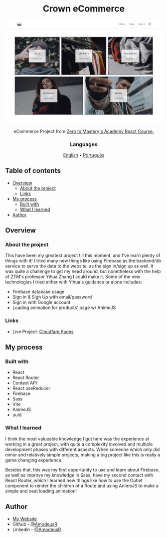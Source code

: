 <!-- markdownlint-disable MD033 -->
<h1 align="center">Crown eCommerce</h1>

<img src="./public/page-models/preview.png" alt="preview image for the project" />

<p align="center">eCommerce Project from <a href="https://zerotomastery.io/courses/learn-react/">Zero to Mastery's Academy React Course.</a></p>

<h3 align="center">Languages</h3>
<p align="center">
  <a href="#">English</a> • <a href="./lang/README.pt-br.md">Português</a>
</p>
<!-- markdownlint-enable MD033 -->

## Table of contents

- [Overview](#overview)
  - [About the project](#about-the-project)
  - [Links](#links)
- [My process](#my-process)
  - [Built with](#built-with)
  - [What I learned](#what-i-learned)
- [Author](#author)

## Overview

### About the project

This have been my greatest project till this moment, and I've learn plenty of things with it! I tried many new things like using Firebase as the backend/db service to serve the data to the website, as the sign in/sign up as well. It was quite a challenge to get my head around, but nonetheless with the help of ZTM's professor Yihua Zhang I could make it. Some of the new technologies I tried either with Yihua's guidance or alone includes:

- Firebase database usage
- Sign in & Sign Up with email/password
- Sign in with Google account
- Loading animation for products' page w/ AnimeJS

### Links

- Live Project: [Cloudfare Pages](https://using-contextapi.crown-ecommerce.pages.dev/)

## My process

### Built with

- React
- React Router
- Context API
- React useReducer
- Firebase
- Sass
- Vite
- AnimeJS
- uuid

### What I learned

I think the most valueable knowledge I got here was the experience at working in a great project, with quite a complexity involved and multiple development phases with different aspects. When someone which only did minor and relatively simple projects, making a big project like this is really a game changing experience.

Besides that, this was my first opportunity to use and learn about Firebase, as well as improve my knowledge in Sass, have my second contact with React Router, which I learned new things like how to use the Outlet component to render the children of a Route and using AnimeJS to make a simple and neat loading animation!

## Author

- [My Website](https://amodeusr.pages.dev)
- Github - [@AmodeusR](https://github.com/amodeusr)
- Linkedin - [@AmodeusR](https://www.linkedin.com/in/AmodeusR)
